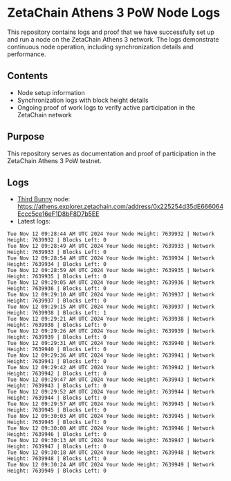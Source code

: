 # ZetaChain Athens 3 PoW Node Logs
This repository contains logs and proof that we have successfully set up and run a node on the ZetaChain Athens 3 network. The logs demonstrate continuous node operation, including synchronization details and performance.

## Contents
- Node setup information
- Synchronization logs with block height details
- Ongoing proof of work logs to verify active participation in the ZetaChain network

## Purpose
This repository serves as documentation and proof of participation in the ZetaChain Athens 3 PoW testnet.

## Logs

- [Third Bunny](https://thirdbunny.xyz/) node: https://athens.explorer.zetachain.com/address/0x225254d35dE666064Eccc5ce16eF1D8bF8D7b5EE
- Latest logs:
```
Tue Nov 12 09:28:44 AM UTC 2024 Your Node Height: 7639932 | Network Height: 7639932 | Blocks Left: 0
Tue Nov 12 09:28:49 AM UTC 2024 Your Node Height: 7639933 | Network Height: 7639933 | Blocks Left: 0
Tue Nov 12 09:28:54 AM UTC 2024 Your Node Height: 7639934 | Network Height: 7639934 | Blocks Left: 0
Tue Nov 12 09:28:59 AM UTC 2024 Your Node Height: 7639935 | Network Height: 7639935 | Blocks Left: 0
Tue Nov 12 09:29:05 AM UTC 2024 Your Node Height: 7639936 | Network Height: 7639936 | Blocks Left: 0
Tue Nov 12 09:29:10 AM UTC 2024 Your Node Height: 7639937 | Network Height: 7639937 | Blocks Left: 0
Tue Nov 12 09:29:15 AM UTC 2024 Your Node Height: 7639937 | Network Height: 7639938 | Blocks Left: 1
Tue Nov 12 09:29:21 AM UTC 2024 Your Node Height: 7639938 | Network Height: 7639938 | Blocks Left: 0
Tue Nov 12 09:29:26 AM UTC 2024 Your Node Height: 7639939 | Network Height: 7639939 | Blocks Left: 0
Tue Nov 12 09:29:31 AM UTC 2024 Your Node Height: 7639940 | Network Height: 7639940 | Blocks Left: 0
Tue Nov 12 09:29:36 AM UTC 2024 Your Node Height: 7639941 | Network Height: 7639941 | Blocks Left: 0
Tue Nov 12 09:29:42 AM UTC 2024 Your Node Height: 7639942 | Network Height: 7639942 | Blocks Left: 0
Tue Nov 12 09:29:47 AM UTC 2024 Your Node Height: 7639943 | Network Height: 7639943 | Blocks Left: 0
Tue Nov 12 09:29:52 AM UTC 2024 Your Node Height: 7639944 | Network Height: 7639944 | Blocks Left: 0
Tue Nov 12 09:29:57 AM UTC 2024 Your Node Height: 7639945 | Network Height: 7639945 | Blocks Left: 0
Tue Nov 12 09:30:03 AM UTC 2024 Your Node Height: 7639945 | Network Height: 7639945 | Blocks Left: 0
Tue Nov 12 09:30:08 AM UTC 2024 Your Node Height: 7639946 | Network Height: 7639946 | Blocks Left: 0
Tue Nov 12 09:30:13 AM UTC 2024 Your Node Height: 7639947 | Network Height: 7639947 | Blocks Left: 0
Tue Nov 12 09:30:18 AM UTC 2024 Your Node Height: 7639948 | Network Height: 7639948 | Blocks Left: 0
Tue Nov 12 09:30:24 AM UTC 2024 Your Node Height: 7639949 | Network Height: 7639949 | Blocks Left: 0
```
